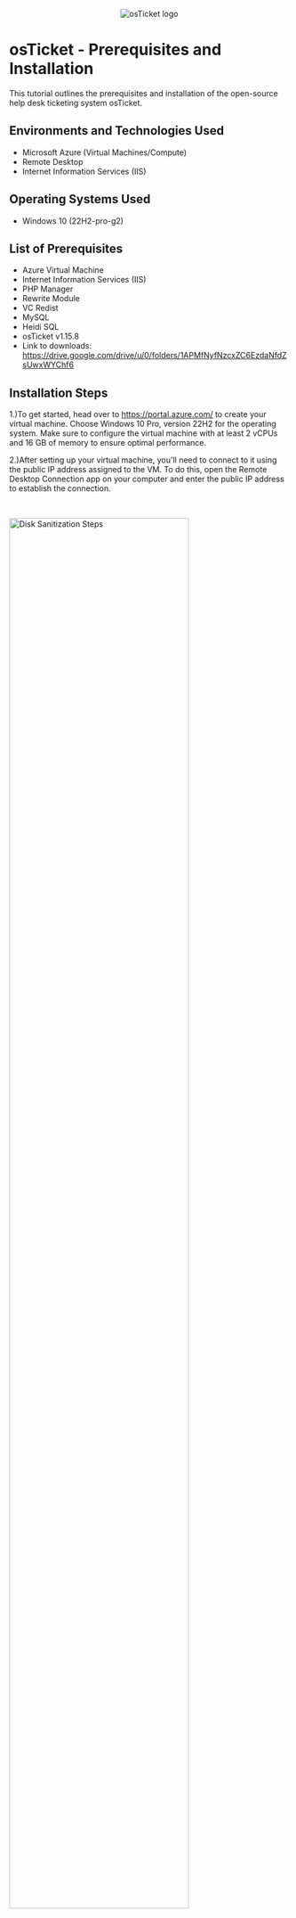 <p align="center">
<img src="https://i.imgur.com/Clzj7Xs.png" alt="osTicket logo"/>
</p>

<h1>osTicket - Prerequisites and Installation</h1>
This tutorial outlines the prerequisites and installation of the open-source help desk ticketing system osTicket.<br />



<h2>Environments and Technologies Used</h2>

- Microsoft Azure (Virtual Machines/Compute)
- Remote Desktop
- Internet Information Services (IIS)

<h2>Operating Systems Used </h2>

- Windows 10</b> (22H2-pro-g2)

<h2>List of Prerequisites</h2>

- Azure Virtual Machine
- Internet Information Services (IIS)
- PHP Manager
- Rewrite Module
- VC Redist
- MySQL
- Heidi SQL
- osTicket v1.15.8
- Link to downloads: https://drive.google.com/drive/u/0/folders/1APMfNyfNzcxZC6EzdaNfdZsUwxWYChf6


<h2>Installation Steps</h2>


1.)To get started, head over to https://portal.azure.com/ to create your virtual machine. Choose Windows 10 Pro, version 22H2 for the operating system. Make sure to configure the virtual machine with at least 2 vCPUs and 16 GB of memory to ensure optimal performance.

2.)After setting up your virtual machine, you'll need to connect to it using the public IP address assigned to the VM. To do this, open the Remote Desktop Connection app on your computer and enter the public IP address to establish the connection.
</p>
<br />

<p>
<img src="https://imgur.com/MAhXK2e.png" height="80%" width="80%" alt="Disk Sanitization Steps"/>
</p>
<p>
<p>
<img src="https://imgur.com/Zf2jw07.png" height="40%" width="40%" alt="Disk Sanitization Steps"/>
</p>
<p>
  
3.)After connecting to your virtual machine, go to the Control Panel. In the Control Panel, open the "Programs" section, then click on "Turn Windows features on or off."

<p>
<img src="https://imgur.com/fGXMpx4.png" height="40%" width="40%" alt="Disk Sanitization Steps"/>
</p>
<p>
  
<p>
<img src="https://imgur.com/LBGkAw6.png" height="40%" width="40%" alt="Disk Sanitization Steps"/>
</p>
<p>
  
4.) To install and enable IIS with CGI and Common HTTP Features, follow these steps:

Open the Turn Windows features on or off window.
Expand World Wide Web Services.
Then, expand Application Development Features.
Check the boxes for:
CGI
Common HTTP Features
Click OK to apply the changes and install the necessary components for IIS.
  
<p>
<img src="https://imgur.com/LQjw9le.png" height="40%" width="40%" alt="Disk Sanitization Steps"/>
</p>
<p>
  
<p>
<img src="https://imgur.com/pbPeHb1.png" height="40%" width="40%" alt="Disk Sanitization Steps"/>
</p>
<p>
  
NOTE: Ensure that all the boxes under Common HTTP Features are checked.

To verify that IIS is installed and enabled, follow these steps:

Open a web browser of your choice.
In the address bar, type 127.0.0.1 (this is the loopback address for your local machine).
Press Enter. You should see the default IIS welcome page or something similar confirming that IIS is running.
If IIS is properly installed, it should display a page that says "Welcome to IIS" or similar.
  
<p>
<img src="https://imgur.com/eICujoq.png" height="40%" width="40%" alt="Disk Sanitization Steps"/>
</p>
<p>
  
  
  
  
5.) Now that IIS is enabled, follow these steps to install PHP Manager for IIS:

From the installation files, download PHP Manager for IIS (PHPManagerForIIS_V1.5.0.msi).
Once the file is downloaded, double-click to start the installation process.
Follow the prompts in the installation wizard to complete the installation.
After the installation is complete, PHP Manager should be ready for use with IIS.
  
6.) Next, follow these steps to install the Rewrite Module for IIS:

From the installation files, download Rewrite Module (rewrite_amd64_en-US.msi).
Double-click the downloaded file to start the installation process.
Follow the installation wizard to complete the installation.
Once installed, the URL Rewrite module will be available for use in IIS.
  
7.) To create a folder in the C drive called "PHP," follow these steps:

Open File Explorer.
Navigate to the *C:* drive.
Right-click in an empty space within the C:\ drive.
Select New > Folder.
Name the folder PHP and press Enter.
  
8.) To install PHP 7.3.8, follow these steps:

From the installation files, download PHP 7.3.8 (php-7.3.8-nts-Win32-VC15-x86.zip).
Once the file is downloaded, right-click on it and select Extract All.
Choose the destination as C:\PHP and click Extract to unzip the contents there.
If you see a prompt asking if you want to "Keep" the file, choose Keep to retain the zip file.
Now, the PHP files should be located in C:\PHP.
  
<p>
<img src="https://imgur.com/xZv1Yhw.png" height="40%" width="40%" alt="Disk Sanitization Steps"/>
</p>
<p>
  
<p>
<img src="https://imgur.com/YwBhqo0.png" height="40%" width="40%" alt="Disk Sanitization Steps"/>
</p>
<p>

9.) After extracting the PHP zip file into the C:\PHP folder, follow these steps to install the Visual C++ Redistributable:

From the installation files, download VC_redist.x86.exe.
Double-click the VC_redist.x86.exe file to start the installation.
Follow the prompts in the setup wizard to complete the installation.
Once the installation is complete, restart your computer if prompted to ensure all components are properly installed.
This will set up the necessary runtime for PHP to work correctly on IIS.
  
10.) To install MySQL 5.5.62, follow these steps:

Download MySQL 5.5.62 (mysql-5.5.62-win32.msi) from the installation files.
Double-click the mysql-5.5.62-win32.msi file to start the installation.
In the setup wizard, choose Typical Setup and proceed.
Once the installation is complete, ensure that Launch Configuration Wizard is checked, then click Finish to begin the configuration process.
In the MySQL Configuration Wizard, choose Standard Configuration and proceed.
When prompted for the root password, set it as Password1.
Complete the configuration and finish the setup.
Now, MySQL should be installed and configured with your root password set to Password1.
  
<p>
<img src="https://imgur.com/KxcUy7C.png" height="40%" width="40%" alt="Disk Sanitization Steps"/>
</p>
<p>
  
  Execute the process on the next page.
  
<p>
<img src="https://imgur.com/i7sn6hT.png" height="40%" width="40%" alt="Disk Sanitization Steps"/>
</p>
<p>
  
11.) To open IIS as an administrator, follow these steps:

In the Windows search bar, type IIS (Internet Information Services).
Right-click on Internet Information Services (IIS) Manager from the search results.
Select Run as administrator to open IIS with administrative privileges.
The IIS Manager should open, and you should see the program interface with a list of sites and server components.
  
<p>
<img src="https://imgur.com/rgdZwmM.png" height="40%" width="40%" alt="Disk Sanitization Steps"/>
</p>
<p>
  
12.) To register PHP in IIS, follow these steps:

In the IIS Manager, locate and click on PHP Manager in the left-hand panel under the server features.
Once the PHP Manager opens, you can proceed with registering PHP by selecting the appropriate options for configuring PHP in IIS.
This will allow you to manage PHP settings, such as version handling, configuration, and troubleshooting.
  
<p>
<img src="https://imgur.com/vvTLNBH.png" height="40%" width="40%" alt="Disk Sanitization Steps"/>
</p>
<p>
  
Register new PHP version.
  
<p>
<img src="https://imgur.com/qdbn5zQ.png" height="40%" width="40%" alt="Disk Sanitization Steps"/>
</p>
<p>
  
To register PHP in IIS, follow these steps:

In the PHP Manager window, click on Register PHP with IIS.
A prompt will appear asking for the path to the PHP executable file.
Navigate to C:\PHP and select the php-cgi.exe file.
Click OK to register PHP with IIS.
This will configure PHP to work with IIS.
  
<p>
<img src="https://imgur.com/oJZ0gp9.png" height="40%" width="40%" alt="Disk Sanitization Steps"/>
</p>
<p>
  
  Restart the IIS server.
  
<p>
<img src="https://imgur.com/CJ3RUbG.png" height="40%" width="40%" alt="Disk Sanitization Steps"/>
</p>
<p>
  
13.) To install osTicket v1.15.8, follow these steps:

Download osTicket v1.15.8 from the installation files folder.
Extract the contents of the downloaded file.
Copy the "upload" folder from the extracted files to C:\inetpub\wwwroot.
Once copied, go to C:\inetpub\wwwroot and rename the "upload" folder to "osTicket".
After the changes, go back to IIS Manager and reload IIS by selecting the server node in the left panel, then clicking Restart under the Manage server section.
This will set up osTicket on your IIS server.
  
14.) To access osTicket through IIS, follow these steps:

In IIS Manager, navigate to Sites in the left-hand panel.
Under Sites, locate and click on Default.
Inside the Default site, find osTicket in the list of applications.
On the right-hand panel, click on *Browse :80.
This will open osTicket in your web browser, allowing you to continue with the setup and configuration process.
  
<p>
<img src="https://imgur.com/Yw55d5b.png" height="40%" width="40%" alt="Disk Sanitization Steps"/>
</p>
<p>
  
  Some extensions are not enabled on the osTicket browser.
  
<p>
<img src="https://imgur.com/eJIsGTn.png" height="40%" width="40%" alt="Disk Sanitization Steps"/>
</p>
<p>
  
To enable PHP extensions for osTicket in IIS, follow these steps:

In IIS Manager, navigate to Sites and then click on Default.
Under the Default site, click on osTicket.
On the right-hand panel, double-click PHP Manager to open it.
In the PHP Manager, click on Enable or disable an extension.
From there, you can enable the necessary PHP extensions required for osTicket to function correctly.
  
<p>
<img src="https://imgur.com/vvTLNBH.png" height="40%" width="40%" alt="Disk Sanitization Steps"/>
</p>
<p>
  
<p>
<img src="https://imgur.com/uigyKjb.png" height="40%" width="40%" alt="Disk Sanitization Steps"/>
</p>
<p>
  
  We will want to enable three extensions from here.
  
  1.) php_imap.dll
 
  2.) php_intl.dll
  
  3.) php_opcache.dll
  
<p>
<img src="https://imgur.com/cOem7Nb.png" height="40%" width="40%" alt="Disk Sanitization Steps"/>
</p>
<p>
  
  
To rename the configuration file and adjust permissions for osTicket, follow these steps:

Open File Explorer and navigate to C:\inetpub\wwwroot\osTicket\include.
Locate the file ost-sampleconfig.php and rename it to ost-config.php.
After renaming, right-click on the ost-config.php file and select Properties.
In the Properties window, click on the Security tab.
Click on Advanced to open the advanced security settings.
In the Advanced Security Settings, find the Inheritance section at the bottom and click on Disable inheritance.
Select Remove all inherited permissions from this object.
This will ensure that the file has its own security settings, removing any inherited permissions.
  
  Now we will add new permissions.
  
  Click Add
  
<p>
<img src="https://imgur.com/VPZvOdo.png" height="40%" width="40%" alt="Disk Sanitization Steps"/>
</p>
<p>
  
Select a principal
  
<p>
<img src="https://imgur.com/PoGk34d.png" height="40%" width="40%" alt="Disk Sanitization Steps"/>
</p>
<p>
  
  
 Type "Everyone" in the box.
  
<p>
<img src="https://imgur.com/F4H3ppM.png" height="40%" width="40%" alt="Disk Sanitization Steps"/>
</p>
<p>
  
  Make sure Full Control and all the other boxes are checked.
  
<p>
<img src="https://imgur.com/rbbGqwB.png" height="40%" width="40%" alt="Disk Sanitization Steps"/>
</p>
<p>
  
  Click Apply and Ok.
  
<p>
<img src="https://imgur.com/saRO3y5.png" height="40%" width="40%" alt="Disk Sanitization Steps"/>
</p>
<p>
  
 To continue setting up osTicket and configure the database:

On the osTicket browser page, click Continue.
Fill out the setup page as required, except for the Database Settings section at the bottom. You can leave that for later.
Next, download and install HeidiSQL:

Go to the installation files and download HeidiSQL.
Once downloaded, run the installer and follow the setup wizard to complete the installation of HeidiSQL.
HeidiSQL will be used to manage your MySQL database and connect it to osTicket.
  
<p>
<img src="https://imgur.com/i7a4gWC.png" height="40%" width="40%" alt="Disk Sanitization Steps"/>
</p>
<p>
  
  When the program is open we will create a new session in it.
  
<p>
<img src="https://imgur.com/g5M1i61.png" height="40%" width="40%" alt="Disk Sanitization Steps"/>
</p>
<p>
  
  We want to make sure the username is root and the password is Password1.
  
<p>
<img src="https://imgur.com/LEAZNOc.png" height="40%" width="40%" alt="Disk Sanitization Steps"/>
</p>
<p>
  
  To finish setting up osTicket and configure the database, follow these steps:

Connect to HeidiSQL:

Open HeidiSQL and connect to your MySQL session.
Create a New Database:

On the left side of the HeidiSQL interface, right-click where it says "Unnamed".
Select Create new and then choose Database.
Name the new database osTicket and click OK to create the database.
Return to the osTicket Setup:

Go back to the browser where you were setting up osTicket.
Under the Database Settings, enter the following:
Username: root
Password: Password1
MySQL Database: osTicket
Click Continue to proceed with the osTicket setup.

This will link osTicket to the newly created database and finish the installation process.
  
<p>
<img src="https://imgur.com/0rG1AJm.png" height="40%" width="40%" alt="Disk Sanitization Steps"/>
</p>
<p>
  

<p>
  
  The last step after that is to login to osTicket on the browser.
  
<p>
<img src="https://imgur.com/uHVdDsx.png" height="40%" width="40%" alt="Disk Sanitization Steps"/>
</p>
<p>
  
  Congrats! You have now successfully installed and setup osTicket!


